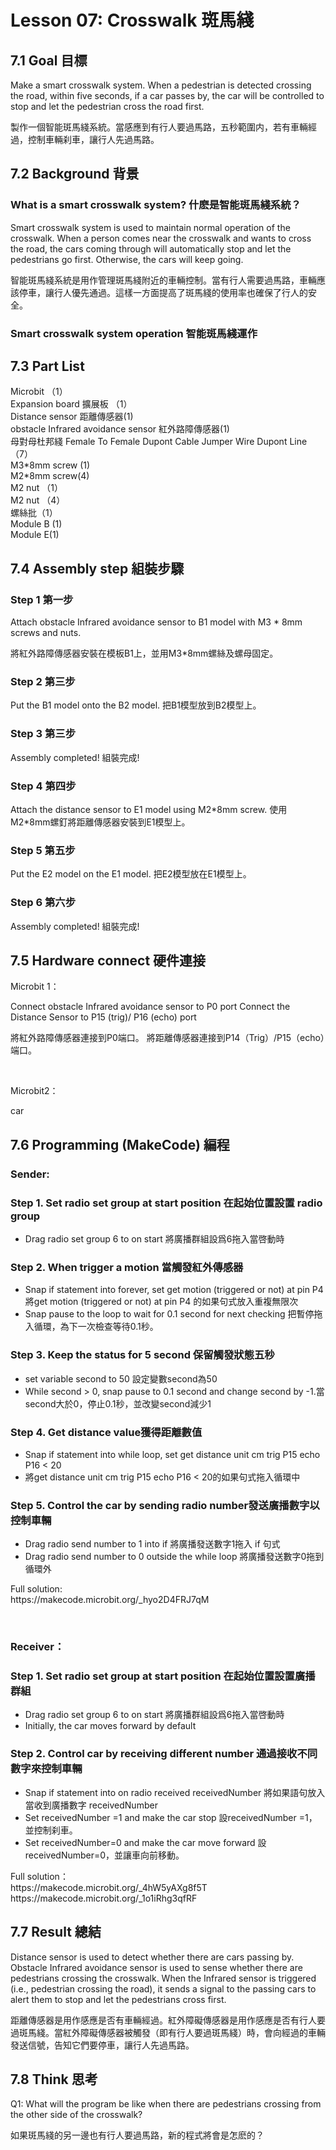 # Lesson 07: Crosswalk 斑馬綫

## 7.1 Goal 目標
<P>
Make a smart crosswalk system. When a pedestrian is detected crossing the road, within five seconds, if a car passes by, the car will be controlled to stop and let the pedestrian cross the road first.
<P>
<P>
製作一個智能斑馬綫系統。當感應到有行人要過馬路，五秒範圍内，若有車輛經過，控制車輛刹車，讓行人先過馬路。
<P>

## 7.2 Background 背景
### What is a smart crosswalk system? 什麽是智能斑馬綫系統？
<P>
Smart crosswalk system is used to maintain normal operation of the crosswalk. When a person comes near the crosswalk and wants to cross the road, the cars coming through will automatically stop and let the pedestrians go first. Otherwise, the cars will keep going. 
<P>
<P>
智能斑馬綫系統是用作管理斑馬綫附近的車輛控制。當有行人需要過馬路，車輛應該停車，讓行人優先通過。這樣一方面提高了斑馬綫的使用率也確保了行人的安全。
<P>

### Smart crosswalk system operation 智能斑馬綫運作

## 7.3 Part List
<P>
Microbit （1）<BR>
Expansion board 擴展板 （1）<BR>
Distance sensor 距離傳感器(1)<BR>
obstacle Infrared avoidance sensor  紅外路障傳感器(1)<BR>
母對母杜邦綫 Female To Female Dupont Cable Jumper Wire Dupont Line （7）<BR>
M3*8mm screw (1)<BR>
M2*8mm screw(4)<BR>
M2 nut （1）<BR>
M2 nut （4）<BR>
螺絲批（1）<BR>
Module B (1)<BR>
Module E(1) <BR>
<P>

## 7.4 Assembly step 組裝步驟
### Step 1 第一步
<P>
Attach obstacle Infrared avoidance sensor to B1 model with M3 * 8mm screws and nuts. 
<P>
<P>
將紅外路障傳感器安裝在模板B1上，並用M3*8mm螺絲及螺母固定。 
<P>

### Step 2 第三步
<P>
Put the B1 model onto the B2 model. 把B1模型放到B2模型上。
<P>

### Step 3 第三步
<P>
Assembly completed! 組裝完成!
<P>

### Step 4 第四步
<P>
Attach the distance sensor to E1 model using M2*8mm screw. 使用M2*8mm螺釘將距離傳感器安裝到E1模型上。
<P>

### Step 5 第五步
<P>
Put the E2 model on the E1 model. 把E2模型放在E1模型上。
<P>

### Step 6 第六步
<P>
Assembly completed! 組裝完成!
<P>

## 7.5 Hardware connect 硬件連接
<P>
Microbit 1：
<P>
<P>
Connect obstacle Infrared avoidance sensor to P0 port
Connect the Distance Sensor to P15 (trig)/ P16 (echo) port
<P>
<P>
將紅外路障傳感器連接到P0端口。
將距離傳感器連接到P14（Trig）/P15（echo）端口。
<P>
<BR>
<P>
Microbit2：<BR>
<P>
<P>
car
<P>

## 7.6  Programming (MakeCode) 編程
### Sender:
### Step 1. Set radio set group at start position 在起始位置設置 radio group
+ Drag radio set group 6 to on start   將廣播群組設爲6拖入當啓動時


### Step 2. When trigger a motion 當觸發紅外傳感器
+ Snap if statement into forever, set get motion (triggered or not) at pin P4 將get motion (triggered or not) at pin P4 的如果句式放入重複無限次
+ Snap pause to the loop to wait for 0.1 second for next checking 把暫停拖入循環，為下一次檢查等待0.1秒。

### Step 3. Keep the status for 5 second 保留觸發狀態五秒
+ set variable second to 50 設定變數second為50
+ While second > 0, snap pause to 0.1 second and change second by -1.當second大於0，停止0.1秒，並改變second減少1

### Step 4. Get distance value獲得距離數值
+ Snap if statement into while loop, set get distance unit cm trig P15 echo P16 < 20
+ 將get distance unit cm trig P15 echo P16 < 20的如果句式拖入循環中

### Step 5. Control the car by sending radio number發送廣播數字以控制車輛
+ Drag radio send number to 1 into if 將廣播發送數字1拖入 if 句式
+ Drag radio send number to 0 outside the while loop 將廣播發送數字0拖到循環外

<P>
Full solution:<BR>
https://makecode.microbit.org/_hyo2D4FRJ7qM
<P>
<BR>

### Receiver：
### Step 1. Set radio set group at start position 在起始位置設置廣播群組
+ Drag radio set group 6 to on start  將廣播群組設爲6拖入當啓動時
+ Initially, the car  moves forward by default
 
### Step 2. Control car by receiving different number 通過接收不同數字來控制車輛
+ Snap if statement into on radio received receivedNumber 將如果語句放入當收到廣播數字 receivedNumber 
+ Set receivedNumber =1 and make the car stop 設receivedNumber =1，並控制刹車。
+ Set receivedNumber=0 and make the car move forward 設receivedNumber=0，並讓車向前移動。

<P>
Full solution：<BR>
https://makecode.microbit.org/_4hW5yAXg8f5T<BR>
https://makecode.microbit.org/_1o1iRhg3qfRF
<P>

## 7.7 Result 總結
<P>
Distance sensor is used to detect whether there are cars passing by. Obstacle Infrared avoidance sensor is used to sense whether there are pedestrians crossing the crosswalk. When the Infrared sensor is triggered (i.e., pedestrian crossing the road), it sends a signal to the passing cars to alert them to stop and let the pedestrians cross first. 
<P>
<P>
距離傳感器是用作感應是否有車輛經過。紅外障礙傳感器是用作感應是否有行人要過斑馬綫。當紅外障礙傳感器被觸發（即有行人要過斑馬綫）時，會向經過的車輛發送信號，告知它們要停車，讓行人先過馬路。
<P>

## 7.8 Think 思考
<P>
Q1: What will the program be like when there are pedestrians crossing from the other side of the crosswalk? 
<P>
<P>
如果斑馬綫的另一邊也有行人要過馬路，新的程式將會是怎麽的？
<P>
